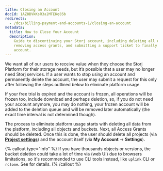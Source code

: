 ```yaml
---
title: Closing an Account
docId: 1AZ8BVkKsR3a2MTEKq85b
redirects:
  - /dcs/billing-payment-and-accounts-1/closing-an-account
metadata:
  title: How to Close Your Account
  description:
    Guide to discontinuing your Storj account, including deleting all data,
    removing access grants, and submitting a support ticket to finally delete the
    account.
---
```


We want all of our users to receive value when they choose the Storj Platform for their storage needs, but it’s possible that a user may no longer need Storj services. If a user wants to stop using an account and permanently delete the account, the user may submit a request for this only after following the steps outlined below to eliminate platform usage.

If your free trial is expired and the account is frozen, all operations will be frozen too, include download and perhaps deletion, so, if you do not need your account anymore, you may do nothing, your frozen account will be added to the deletion queue and will be removed later automatically (the exact time interval is not determined though).

The process to eliminate platform usage starts with deleting all data from the platform, including all objects and buckets. Next, all Access Grants should be deleted. Once this is done, the user should delete all projects (via [**Project settings**](docId:k6QwBZM3hnzxkCuQxLOal)) and the account itself (via **My Account** -> **Settings**).

{% callout type="info" %}
If you have thousands objects or versions, the bucket deletion could take a lot of time via [](docId:nGzxQBhV8nx5Pukj6O0zT) (web UI) due to browsers limitations, so it's recommended to use CLI tools instead, like `uplink` CLI or `rclone`. See [](docId:b953ae01-9beb-48d3-83f7-2f6c7d07e875) for details.
{% /callout %}
